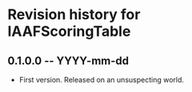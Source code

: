 # Revision history for IAAFScoringTable

## 0.1.0.0  -- YYYY-mm-dd

* First version. Released on an unsuspecting world.
